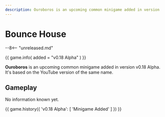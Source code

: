 ```yaml
---
description: Ouroboros is an upcoming common minigame added in version v0.18 Alpha. It's based on the YouTube version of the same name.
---
```


# Bounce House

--8<-- "unreleased.md"

{{ game.info(
  added            = "v0.18 Alpha"
) }}

**Ouroboros** is an upcoming common minigame added in version v0.18 Alpha. It's based on the YouTube version of the same name.

## Gameplay

No information known yet.

{{ game.history({
  'v0.18 Alpha': [
    'Minigame Added'
  ]
}) }}
